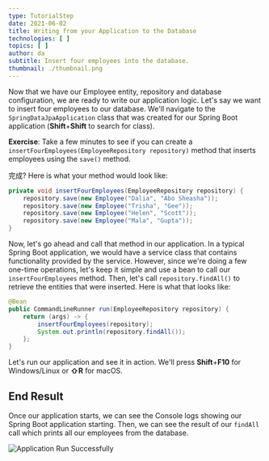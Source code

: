 ```yaml
---
type: TutorialStep
date: 2021-06-02
title: Writing from your Application to the Database
technologies: [ ]
topics: [ ]
author: da
subtitle: Insert four employees into the database.
thumbnail: ./thumbnail.png
---
```


Now that we have our Employee entity, repository and database configuration, we are ready to write our application logic. Let's say we want to insert four employees to our database. We'll navigate to the `SpringDataJpaApplication` class that was created for our Spring Boot application (**Shift**+**Shift** to search for class).

**Exercise**: Take a few minutes to see if you can create a `insertFourEmployees(EmployeeRepository repository)` method that inserts employees using the `save()` method.

完成? Here is what your method would look like:
```java
private void insertFourEmployees(EmployeeRepository repository) {
    repository.save(new Employee("Dalia", "Abo Sheasha"));
    repository.save(new Employee("Trisha", "Gee"));
    repository.save(new Employee("Helen", "Scott"));
    repository.save(new Employee("Mala", "Gupta"));
}
```

Now, let's go ahead and call that method in our application. In a typical Spring Boot application, we would have a service class that contains functionality provided by the service. However, since we're doing a few one-time operations, let's keep it simple and use a bean to call our `insertFourEmployees` method. Then, let's call `repository.findAll()` to retrieve the entities that were inserted. Here is what that looks like:

```java
@Bean
public CommandLineRunner run(EmployeeRepository repository) {
    return (args) -> {
        insertFourEmployees(repository);
        System.out.println(repository.findAll());
    };
}
```

Let's run our application and see it in action. We'll press **Shift**+**F10** for Windows/Linux or **⇧R** for macOS.

## End Result
Once our application starts, we can see the Console logs showing our Spring Boot application starting. Then, we can see the result of our `findAll` call which prints all our employees from the database.

![Application Run Successfully](./ApplicationRunSuccess.png)